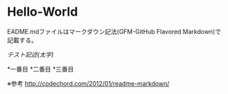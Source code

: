 # Hello-World
EADME.mdファイルはマークダウン記法(GFM-GitHub Flavored Markdown)で記載する。

*テスト記述(太字)*

*一番目
*二番目
*三番目

※参考
<http://codechord.com/2012/01/readme-markdown/>
